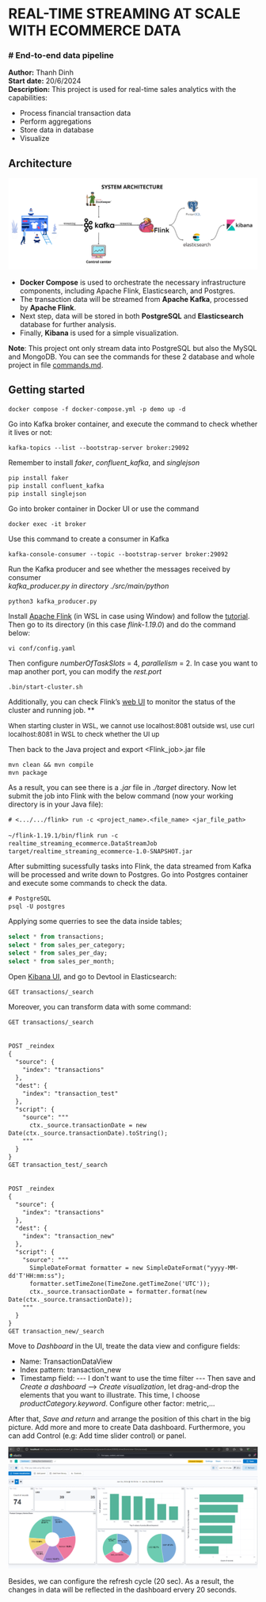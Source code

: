 # REAL-TIME STREAMING AT SCALE WITH ECOMMERCE DATA
### \# End-to-end data pipeline

**Author:** Thanh Dinh  
**Start date:** 20/6/2024  
**Description:** This project is used for real-time sales analytics with the capabilities:
- Process financial transaction data
- Perform aggregations
- Store data in database
- Visualize

## Architecture
![Data pipeline Architecture](./img/system_architecture.png)

- **Docker Compose** is used to orchestrate the necessary infrastructure components, including Apache Flink, Elasticsearch, and Postgres. 
- The transaction data will be streamed from **Apache Kafka**, processed by **Apache Flink**. 
- Next step, data will be stored in both **PostgreSQL** and **Elasticsearch** database for further analysis.
- Finally, **Kibana** is used for a simple visualization.  


**Note**: This project ont only stream data into PostgreSQL but also the MySQL and MongoDB. You can see the commands for these 2 database and whole project in file [commands.md](./commands.md).

## Getting started

```shell
docker compose -f docker-compose.yml -p demo up -d
```

Go into Kafka broker container, and execute the command to check whether it lives or not:
```shell
kafka-topics --list --bootstrap-server broker:29092
```

Remember to install *faker*, *confluent_kafka*, and *singlejson*
```shell
pip install faker
pip install confluent_kafka
pip install singlejson
```

Go into broker container in Docker UI or use the command
```shell
docker exec -it broker 
```
Use this command to create a consumer in Kafka
```shell
kafka-console-consumer --topic --bootstrap-server broker:29092
```
Run the Kafka producer and see whether the messages received by consumer  
*kafka_producer.py in directory ./src/main/python*
```shell
python3 kafka_producer.py
```

Install [Apache Flink](https://flink.apache.org/downloads/) (in WSL in case using Window) and follow the [tutorial](https://nightlies.apache.org/flink/flink-docs-stable/docs/try-flink/local_installation/). Then go to its directory (in this case *flink-1.19.0*) and do the command below:
```shell
vi conf/config.yaml
```
Then configure *numberOfTaskSlots* = 4, *parallelism* = 2. In case you want to map another port, you can modify the *rest.port*
```shell
.bin/start-cluster.sh
```
Additionally, you can check Flink’s [web UI](http://localhost:8081/) to monitor the status of the cluster and running job.
**

<font size="2">When starting cluster in WSL, we cannot use localhost:8081 outside wsl, use curl localhost:8081 in WSL to check whether the UI up</font>

Then back to the Java project and export <Flink_job>.jar file
```shell
mvn clean && mvn compile
mvn package
```
As a result, you can see there is a *.jar* file in *./target* directory. Now let submit the job into Flink with the below command (now your working directory is in your Java file):
```shell
# <.../.../flink> run -c <project_name>.<file_name> <jar_file_path>

~/flink-1.19.1/bin/flink run -c realtime_streaming_ecommerce.DataStreamJob target/realtime_streaming_ecommerce-1.0-SNAPSHOT.jar
```

After submitting sucessfully tasks into Flink, the data streamed from Kafka will be processed and write down to Postgres. Go into Postgres container and execute some commands to check the data.
```shell
# PostgreSQL
psql -U postgres
```

Applying some querries to see the data inside tables;
```sql
select * from transactions;
select * from sales_per_category;
select * from sales_per_day;
select * from sales_per_month;
```

Open [Kibana UI](localhost:5601), and go to Devtool in Elasticsearch:
```
GET transactions/_search
```

Moreover, you can transform data with some command:
```
GET transactions/_search


POST _reindex
{
  "source": {
    "index": "transactions"
  },
  "dest": {
    "index": "transaction_test"
  },
  "script": {
    "source": """
      ctx._source.transactionDate = new Date(ctx._source.transactionDate).toString();
    """
  }
}
GET transaction_test/_search


POST _reindex
{
  "source": {
    "index": "transactions"
  },
  "dest": {
    "index": "transaction_new"
  },
  "script": {
    "source": """
      SimpleDateFormat formatter = new SimpleDateFormat("yyyy-MM-dd'T'HH:mm:ss");
      formatter.setTimeZone(TimeZone.getTimeZone('UTC'));
      ctx._source.transactionDate = formatter.format(new Date(ctx._source.transactionDate));
    """
  }
}
GET transaction_new/_search
```

Move to *Dashboard* in the UI, treate the data view and configure fields:
- Name: TransactionDataView
- Index pattern: transaction_new
- Timestamp field: --- I don't want to use the time filter ---
Then save and *Create a dashboard* --> *Create visualization*, let drag-and-drop the elements that you want to illustrate. This time, I choose *productCategory.keyword*. Configure other factor: metric,...

After that, *Save and return* and arrange the position of this chart in the big picture. Add more and more to create Data dashboard. Furthermore, you can add Control (e.g: Add time slider control) or panel. 


![Data Dashboard](./img/data_dashboard.png)

Besides, we can configure the refresh cycle (20 sec). As a result, the changes in data will be reflected in the dashboard ervery 20 seconds.






